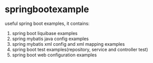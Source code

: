 # springbootexample
useful spring boot examples, it contains:

1. spring boot liquibase examples
2. spring mybatis java config examples
3. spring mybatis xml config and xml mapping examples
4. spring boot test examples(repository, service and controller test)
5. spring boot web configuration examples
